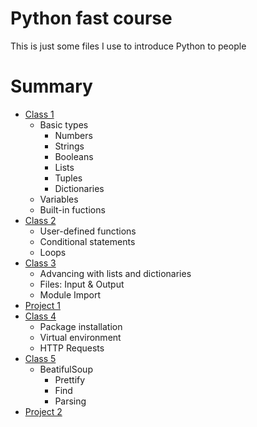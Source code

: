 # Python fast course
This is just some files I use to introduce Python to people

# Summary
 - [Class 1](notebooks/classes/class-1.ipynb)
   - Basic types
     - Numbers
     - Strings
     - Booleans
     - Lists
     - Tuples
     - Dictionaries 
   - Variables
   - Built-in fuctions
 - [Class 2](notebooks/classes/class-2.ipynb)
   - User-defined functions
   - Conditional statements
   - Loops
 - [Class 3](notebooks/classes/class-3.ipynb)
   - Advancing with lists and dictionaries
   - Files: Input & Output
   - Module Import
 - [Project 1](notebooks/projects/project-1.ipynb)
 - [Class 4](notebooks/classes/class-4.ipynb)
   - Package installation
   - Virtual environment
   - HTTP Requests
 - [Class 5](notebooks/classes/class-5.ipynb)
   - BeatifulSoup
     - Prettify
     - Find
     - Parsing
 - [Project 2](notebooks/projects/project-2.ipynb)

